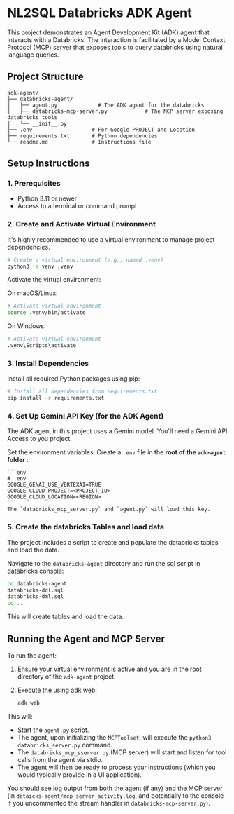 # NL2SQL Databricks ADK Agent

This project demonstrates an Agent Development Kit (ADK) agent that interacts with a Databricks. The interaction is facilitated by a Model Context Protocol (MCP) server that exposes tools to query databricks using natural language queries.

## Project Structure

```
adk-agent/
├── databricks-agent/
│   ├── agent.py             # The ADK agent for the databricks
│   ├── databricks-mcp-server.py            # The MCP server exposing databricks tools
│   └── __init__.py             
├── .env                   # For Google PROJECT and Location 
├── requirements.txt       # Python dependencies
└── readme.md              # Instructions file
```

## Setup Instructions

### 1. Prerequisites
- Python 3.11 or newer
- Access to a terminal or command prompt

### 2. Create and Activate Virtual Environment

It's highly recommended to use a virtual environment to manage project dependencies.

```bash
# Create a virtual environment (e.g., named .venv)
python3 -m venv .venv
```

Activate the virtual environment:

On macOS/Linux:
```bash
# Activate virtual environment
source .venv/bin/activate
```

On Windows:
```bash
# Activate virtual environment
.venv\Scripts\activate
```

### 3. Install Dependencies

Install all required Python packages using pip:

```bash
# Install all dependencies from requirements.txt
pip install -r requirements.txt
```

### 4. Set Up Gemini API Key (for the ADK Agent)

The ADK agent in this project uses a Gemini model. You'll need a Gemini API Access to you project.

Set the environment variables. Create a `.env` file in the **root of the `adk-agent` folder** :

    ```env
    # .env
    GOOGLE_GENAI_USE_VERTEXAI=TRUE
    GOOGLE_CLOUD_PROJECT=<PROJECT_ID>
    GOOGLE_CLOUD_LOCATION=<REGION>
    ```
    The `databricks_mcp_server.py` and `agent.py` will load this key.

### 5. Create the databricks Tables and load data

The project includes a script to create and populate the databricks tables and load the  data.

Navigate to the `databricks-agent` directory and run the sql script in databricks console:
```bash
cd databricks-agent
databricks-ddl.sql 
databricks-dml.sql
cd ..
```
This will create tables and load the data.

## Running the Agent and MCP Server


To run the agent:

1.  Ensure your virtual environment is active and you are in the root directory of the `adk-agent` project.
2.  Execute the using adk web:

    ```bash
    adk web
    ```

This will:
- Start the `agent.py` script.
- The agent, upon initializing the `MCPToolset`, will execute the `python3 databricks_server.py` command.
- The `databricks_mcp_sserver.py` (MCP server) will start and listen for tool calls from the agent via stdio.
- The agent will then be ready to process your instructions (which you would typically provide in a UI application).

You should see log output from both the agent (if any) and the MCP server (in `dataicks-agent/mcp_server_activity.log`, and potentially to the console if you uncommented the stream handler in `databricks-mcp-server.py`).
